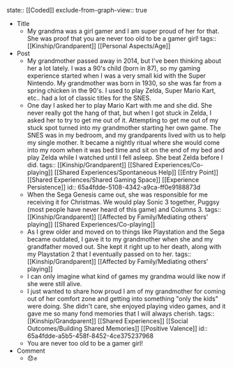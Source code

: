 state:: [[Coded]]
exclude-from-graph-view:: true

- Title
	- My grandma was a girl gamer and I am super proud of her for that. She was proof that you are never too old to be a gamer girl!
	  tags:: [[Kinship/Grandparent]] [[Personal Aspects/Age]]
- Post
	- My grandmother passed away in 2014, but I've been thinking about her a lot lately. I was a 90's child (born in 87), so my gaming experience started when I was a very small kid with the Super Nintendo. My grandmother was born in 1930, so she was far from a spring chicken in the 90's. I used to play Zelda, Super Mario Kart, etc.. had a lot of classic titles for the SNES.
	- One day I asked her to play Mario Kart with me and she did. She never really got the hang of that, but when I got stuck in Zelda, I asked her to try to get me out of it. Attempting to get me out of my stuck spot turned into my grandmother starting her own game. The SNES was in my bedroom, and my grandparents lived with us to help my single mother. It became a nightly ritual where she would come into my room when it was bed time and sit on the end of my bed and play Zelda while I watched until I fell asleep. She beat Zelda before I did.
	  tags:: [[Kinship/Grandparent]] [[Shared Experiences/Co-playing]] [[Shared Experiences/Spontaneous Help]] [[Entry Point]] [[Shared Experiences/Shared Gaming Space]] [[Experience Persistence]]
	  id:: 65a4fdde-5108-4342-a9ca-ff0e9188873d
	- When the Sega Genesis came out, she was responsible for me receiving it for Christmas. We would play Sonic 3 together, Puggsy (most people have never heard of this game) and Columns 3.
	  tags:: [[Kinship/Grandparent]] [[Affected by Family/Mediating others' playing]] [[Shared Experiences/Co-playing]]
	- As I grew older and moved on to things like Playstation and the Sega became outdated, I gave it to my grandmother when she and my grandfather moved out. She kept it right up to her death, along with my Playstation 2 that I eventually passed on to her.
	  tags:: [[Kinship/Grandparent]] [[Affected by Family/Mediating others' playing]]
	- I can only imagine what kind of games my grandma would like now if she were still alive.
	- I just wanted to share how proud I am of my grandmother for coming out of her comfort zone and getting into something "only the kids" were doing. She didn't care, she enjoyed playing video games, and it gave me so many fond memories that I will always cherish.
	  tags:: [[Kinship/Grandparent]] [[Shared Experiences]] [[Social Outcomes/Building Shared Memories]] [[Positive Valence]]
	  id:: 65a4fdde-a5b5-458f-8452-4ce375237968
	- You are never too old to be a gamer girl!
- Comment
	- 😞✊